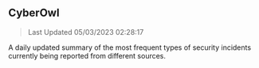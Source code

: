 ## CyberOwl 
> Last Updated 05/03/2023 02:28:17 


A daily updated summary of the most frequent types of security incidents currently being reported from different sources.

